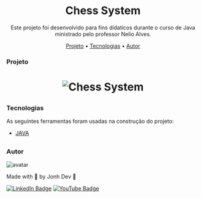 <h1 align="center"> Chess System </h1>

<p align="center">Este projeto foi desenvolvido para fins didaticos durante o curso de Java ministrado pelo professor Nelio Alves.</p>

<p align="center">
 <a href="#projeto">Projeto</a> •
 <a href="#tecnologias">Tecnologias</a> •
 <a href="#autor">Autor</a>
</p>


### Projeto

<h1 align="center">

![Chess System](https://user-images.githubusercontent.com/101439670/181937510-500e94e8-bad8-421d-a8ce-61cefcac9721.gif)

</h1>

### Tecnologias

As seguintes ferramentas foram usadas na construção do projeto:

- [JAVA](https://docs.oracle.com/en/java/index.html)

##

### Autor

![avatar ](https://user-images.githubusercontent.com/101439670/181937663-a50b63b0-5ab6-4014-b10d-c1ee71e85109.png)


Made with 💜 by Jonh Dev 👋

[![LinkedIn Badge](https://img.shields.io/badge/-LINKEDIN-blue?style=flat-square&logo=Linkedin&logoColor=white&link="https://www.linkedin.com/in/jo%C3%A3o-carlos-schwab-zanardi-752591213/)](https://www.linkedin.com/in/jo%C3%A3o-carlos-schwab-zanardi-752591213/)
[![YouTube Badge](https://img.shields.io/badge/-YOUTUBE-EF1A19?style=flat-square&logo=YouTube&logoColor=white&link=https://www.youtube.com/channel/UCV3Nucywtqi6iSM5PsX9SQA)](https://www.youtube.com/channel/UCV3Nucywtqi6iSM5PsX9SQA)

